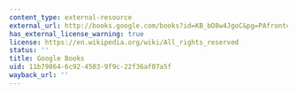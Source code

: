 ```yaml
---
content_type: external-resource
external_url: http://books.google.com/books?id=KB_bO8w4JgoC&pg=PAfrontcover
has_external_license_warning: true
license: https://en.wikipedia.org/wiki/All_rights_reserved
status: ''
title: Google Books
uid: 11b79864-6c92-4503-9f9c-22f36af07a5f
wayback_url: ''
---
```

